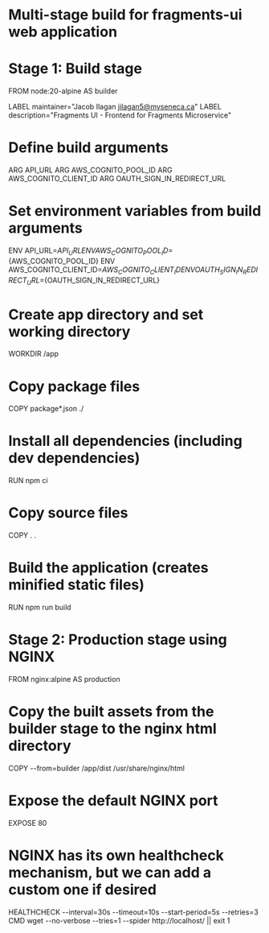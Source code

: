 # Multi-stage build for fragments-ui web application

# Stage 1: Build stage
FROM node:20-alpine AS builder

LABEL maintainer="Jacob Ilagan <jilagan5@myseneca.ca>"
LABEL description="Fragments UI - Frontend for Fragments Microservice"

# Define build arguments
ARG API_URL
ARG AWS_COGNITO_POOL_ID
ARG AWS_COGNITO_CLIENT_ID
ARG OAUTH_SIGN_IN_REDIRECT_URL

# Set environment variables from build arguments
ENV API_URL=${API_URL}
ENV AWS_COGNITO_POOL_ID=${AWS_COGNITO_POOL_ID}
ENV AWS_COGNITO_CLIENT_ID=${AWS_COGNITO_CLIENT_ID}
ENV OAUTH_SIGN_IN_REDIRECT_URL=${OAUTH_SIGN_IN_REDIRECT_URL}

# Create app directory and set working directory
WORKDIR /app

# Copy package files
COPY package*.json ./

# Install all dependencies (including dev dependencies)
RUN npm ci

# Copy source files
COPY . .

# Build the application (creates minified static files)
RUN npm run build

# Stage 2: Production stage using NGINX
FROM nginx:alpine AS production

# Copy the built assets from the builder stage to the nginx html directory
COPY --from=builder /app/dist /usr/share/nginx/html

# Expose the default NGINX port
EXPOSE 80

# NGINX has its own healthcheck mechanism, but we can add a custom one if desired
HEALTHCHECK --interval=30s --timeout=10s --start-period=5s --retries=3 \
  CMD wget --no-verbose --tries=1 --spider http://localhost/ || exit 1
